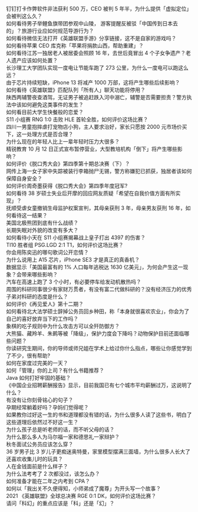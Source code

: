 钉钉打卡作弊软件非法获利 500 万，CEO 被判 5 年半，为什么提供「虚拟定位」会被判这么久？  
如何看待男子举鲤鱼旗带团参观中山陵， 游客提醒反被驳「中国传到日本去的」？旅游行业应如何规范导游行为？  
如何看待微信无法打开《英雄联盟手游》分享链接，这不是自家的游戏吗？  
如何看待苹果 CEO 库克称「苹果将捐款山西，帮助重建」？  
如何看待江苏一独居老人被居委会照顾 16 年，去世后竟冒出 4 个子女争遗产？老人遗产应该如何处置？  
长沙理工大学团队实现一度电让节能车跑了 273 公里，为什么一度电可以跑这么远？  
由于芯片持续短缺，iPhone 13 将减产 1000 万部，这将产生哪些后续影响？  
如何看待《英雄联盟》匹配队列「所有人」聊天功能将停用？  
陕西两辅警夜查酒驾，无证男子被追赶跌入河中溺亡，辅警是否需要担责？警方执法中该如何避免这类事件的发生？  
如何看目前大学生快餐般的恋爱？  
S11 小组赛 RNG 1:0 击败 HLE 首轮全胜，如何评价这场比赛？  
四川一男童抱摔虐打宠物店小狗，主人要求治好，家长只愿按 2000 元市场价买下，这一处理方式是否合理？  
为什么现在的年轻人比上一辈年轻时压力大很多？  
精锐教育 10 月 12 日正式宣布暂停营业，大型教培机构「倒下」将产生哪些影响？  
如何评价《脱口秀大会》第四季第十期总决赛（下）？  
网传上海一女子家中失踪被装行李箱抛尸无锡，警方称嫌犯已抓获，独居者该如何保障自身安全？  
如何评价周奇墨获得《脱口秀大会》第四季年度冠军?  
如何看待 38 岁硕士失业后开摩的回应网友质疑「希望在自我价值方面有所实现」？  
抚顺受虐女童撤销生母监护权案宣判，其母亲获刑 3 年，母亲男友获刑 16 年，如何看待这一结果？  
美国北极熊团到底有什么战绩？  
长期失眠对外貌的改变有多大？  
如何看待小天在 S11 小组赛揭幕战上皇子打出 4397 的伤害？  
TI10 胜者组 PSG.LGD 2:1 T1，如何评价这场比赛？  
你会用陈奕迅的哪句歌词公开恋情？  
为什么说用上 A15 芯片，iPhone SE3 才是真正的真香机？  
数据显示「美国最富有的 1% 人口每年逃税达 1630 亿美元」，为何会产生这一现象？会带来哪些影响？  
汽车在高速上跑了 3 个小时，有必要停车给发动机散热吗？  
周围的科研同事很少有家财万贯者，有没有富二代做科研的？没有经济压力的优秀子弟对科研的态度是什么？  
如何评价《再见爱人》第十二期？  
如何看待北大法学硕士辞掉公务员回乡种田，称「本身就很喜欢农业」，你会为了自己的喜好放弃当下的工作吗？  
象棋的吃子规则中为什么攻击方可以全歼防御方？  
大熊猫、藏羚羊、朱鹮等被「降级」，保护力度会下降吗？动物保护目前还面临哪些问题？  
你读研究生期间，你的导师或师兄姐在学术上给过你什么指点，哪些让你感觉学到了不少，很有帮助?  
如何在家度过完美的一天？  
如何「管理」你的上司？有什么书籍推荐？  
Java 如何打好牢固的基础？  
《中国企业招聘薪酬报告》显示，目前我国已有七个城市平均薪酬过万，这说明了什么？  
有没有让你刻骨铭心的句子？  
孕期经常躺着好吗？孕妈们觉得呢？  
如果教你过好这一生的书和道理都没有错的话，为什么很多人读了这些书，明白了这些道理后依然过不好这一生？  
为什么孩子总是听老师的话，而不听父母的话？  
为什么那么多人为马尔福一家和德思礼一家辩护？  
秋冬面试公务员应该怎么穿？  
36 岁男子比 3 岁儿子更痴迷奥特曼，家里模型摆满三面墙，为什么很多人长大了还喜欢收集儿时的玩具？  
人在金钱面前是什么样子？  
为什么法考考了 2 次都没过，该怎么办？  
如何准备才能在二年之内考到 CPA？  
如何以「我出关不久便得知，小师弟成了魔尊」为开头写一个故事？  
2021 《英雄联盟》全球总决赛 RGE 0:1 DK，如何评价这场比赛？  
请问「科幻」的重点应该是「科」还是「幻」？  
